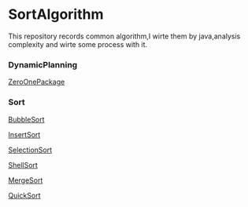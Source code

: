 # SortAlgorithm
This repository records common algorithm,I wirte them by java,analysis complexity and wirte some process with it.

### DynamicPlanning
[ZeroOnePackage]()


### Sort
[BubbleSort](https://github.com/cartoonYu/SortAlgorithm/blob/master/src/sort/BubbleSort.java)

[InsertSort](https://github.com/cartoonYu/SortAlgorithm/blob/master/src/sort/InsertSort.java)

[SelectionSort](https://github.com/cartoonYu/SortAlgorithm/blob/master/src/sort/SelectionSort.java)

[ShellSort](https://github.com/cartoonYu/SortAlgorithm/blob/master/src/sort/ShellSort.java)

[MergeSort](https://github.com/cartoonYu/SortAlgorithm/blob/master/src/sort/MergeSort.java)

[QuickSort](https://github.com/cartoonYu/SortAlgorithm/blob/master/src/sort/QuickSort.java)